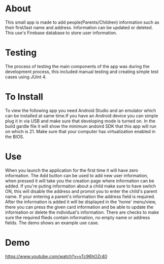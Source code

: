 # About
This small app is made to add people(Parents/Children) information such as their first/last name and address.
Information can be updated or deleted. This use's Firebase database to store user information. 
# Testing
The process of testing the main components of the app was during the development process, 
this included manual testing and creating simple test cases using JUint 4.
# To Install
To view the following app you need Android Studio and an emulator which can be installed at same time.If you have an 
Android device you can simple plug it in via USB and make sure that developing mode is turned on.
In the build gardle file it will show the minimum andoird SDK that this app will run on which is 21.
Make sure that your computer has virtualization enabled in the BIOS.
# Use
When you launch the application for the first time  it will have zero information. The Add button can be used
to add new user information, when pressed it will take you the creation page where information can be added.
If you're puting informaiton about a child make sure to have switch ON, this will disable the address and
promot you to enter the child's parent name. If your entering a parent's information the address field is
required. After the information is added it will be displayed in the 'home' menu/view, there you can press the
given card information and be able to update the information or delete the individual's information. There are 
checks to make sure the required flieds contain information, no empty name or address fields.
The demo shows an example use case.

# Demo
https://www.youtube.com/watch?v=vTc96hOZr40


